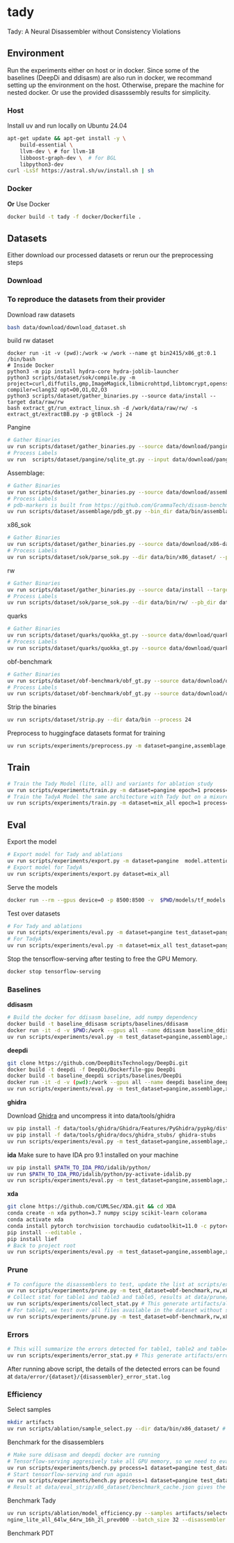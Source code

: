 # tady
Tady: A Neural Disassembler without Consistency Violations

## Environment
Run the experiments either on host or in docker. Since some of the baselines (DeepDi and ddisasm) are also run in docker, we recommand setting up the environment
on the host. Otherwise, prepare the machine for nested docker. Or use the provided disasssembly results for simplicity.
### Host
Install uv and run locally on Ubuntu 24.04
```bash
apt-get update && apt-get install -y \
    build-essential \
    llvm-dev \ # for llvm-18
    libboost-graph-dev \  # for BGL
    libpython3-dev
curl -LsSf https://astral.sh/uv/install.sh | sh
```
### Docker
**Or** Use Docker
```bash
docker build -t tady -f docker/Dockerfile .
```
## Datasets

Either download our processed datasets or rerun our the preprocessing steps
### Download

### To reproduce the datasets from their provider
Download raw datasets
```bash
bash data/download/download_dataset.sh
```

build rw dataset
```
docker run -it -v (pwd):/work -w /work --name gt bin2415/x86_gt:0.1 /bin/bash
# Inside Docker
python3 -m pip install hydra-core hydra-joblib-launcher
python3 scripts/dataset/sok/compile.py -m project=curl,diffutils,gmp,ImageMagick,libmicrohttpd,libtomcrypt,openssl,putty,sqlite,zlib compiler=clang32 opt=O0,O1,O2,O3
python3 scripts/dataset/gather_binaries.py --source data/install --target data/raw/rw
bash extract_gt/run_extract_linux.sh -d /work/data/raw/rw/ -s extract_gt/extractBB.py -p gtBlock -j 24
```

Pangine
```bash
# Gather Binaries
uv run scripts/dataset/gather_binaries.py --source data/download/pangine-dataset --target data/bin/pangine
# Process Labels
uv run  scripts/dataset/pangine/sqlite_gt.py --input data/download/pangine-dataset --output data/gt_npz/pangine --process 24
```

Assemblage:
```bash
# Gather Binaries
uv run scripts/dataset/gather_binaries.py --source data/download/assemblage-dataset --target data/bin/assemblage
# Process Labels
# pdb-markers is built from https://github.com/GrammaTech/disasm-benchmark/tree/main/pdb
uv run scripts/dataset/assemblage/pdb_gt.py --bin_dir data/bin/assemblage/ --pdb_dir data/download/assemblage-dataset --mapping_file scripts/dataset/assemblage/assemblage_locations.json --process 24 --output_dir data/gt_npz/assemblage --executable scripts/dataset/assemblage/pdb-markers
```

x86_sok
```bash
# Gather Binaries
uv run scripts/dataset/gather_binaries.py --source data/download/x86-dataset --target data/bin/x86_dataset
# Process Labels
uv run scripts/dataset/sok/parse_sok.py --dir data/bin/x86_dataset/ --pb_dir data/download/x86-dataset --output data/gt_npz/x86_dataset --process 24
```

rw
```bash
# Gather Binaries
uv run scripts/dataset/gather_binaries.py --source data/install --target data/bin/rw
# Process Labels
uv run scripts/dataset/sok/parse_sok.py --dir data/bin/rw/ --pb_dir data/raw/rw --output data/gt_npz/rw --process 24
```

quarks
```bash
# Gather Binaries
uv run scripts/dataset/quarks/quokka_gt.py --source data/download/quarks-dataset --target data/bin/quarks
# Process Labels
uv run scripts/dataset/quarks/quokka_gt.py --source data/download/quarks-dataset --target data/gt_npz/quarks --gt=True
```

obf-benchmark
```bash
# Gather Binaries
uv run scripts/dataset/obf-benchmark/obf_gt.py --source data/download/obf-dataset --target data/bin/obf-benchmark --obf=True
# Process Labels
uv run scripts/dataset/obf-benchmark/obf_gt.py --source data/download/obf-dataset --target data/gt_npz/obf-benchmark --gt=True
```

Strip the binaries
```bash
uv run scripts/dataset/strip.py --dir data/bin --process 24
```

Preprocess to huggingface datasets format for training
```bash
uv run scripts/experiments/preprocess.py -m dataset=pangine,assemblage,x86_dataset,rw,obf-benchmark,quarks
```

## Train
```bash
# Train the Tady Model (lite, all) and variants for ablation study
uv run scripts/experiments/train.py -m dataset=pangine epoch=1 process=16 model.attention=lite,sliding connections=none,all
# Train the TadyA Model the same architecture with Tady but on a mixure of the dataset setting scripts/experiments/conf/dataset/mix_all.yaml
uv run scripts/experiments/train.py -m dataset=mix_all epoch=1 process=16
```
## Eval
Export the model
```bash
# Export model for Tady and ablations
uv run scripts/experiments/export.py -m dataset=pangine  model.attention=lite,sliding connections=all,none
# Export model for TadyA
uv run scripts/experiments/export.py dataset=mix_all
```

Serve the models
```bash
docker run --rm --gpus device=0 -p 8500:8500 -v  $PWD/models/tf_models:/models -t --name tensorflow-serving tensorflow/serving:latest-gpu --xla_gpu_compilation_enabled=true --enable_batching=true --batching_parameters_file=/models/batching.conf --model_config_file=/models/model.conf
```

Test over datasets
```bash
# For Tady and ablations
uv run scripts/experiments/eval.py -m dataset=pangine test_dataset=pangine,assemblage,x86_dataset,rw,obf-benchmark,quarks process=24 model.attention=lite,sliding connections=all,none num_samples=1000
# For TadyA
uv run scripts/experiments/eval.py -m dataset=mix_all test_dataset=pangine,assemblage,x86_dataset,rw,obf-benchmark,quarks process=24 num_samples=1000
```

Stop the tensorflow-serving after testing to free the GPU Memory.
```bash
docker stop tensorflow-serving
```
### Baselines
**ddisasm**
```bash
# Build the docker for ddisasm baseline, add numpy dependency
docker build -t baseline_ddisasm scripts/baselines/ddisasm
docker run -it -d -v $PWD:/work --gpus all --name ddisasm baseline_ddisasm /bin/bash
uv run scripts/experiments/eval.py -m test_dataset=pangine,assemblage,x86_dataset,obf-benchmark,quarks model_id=ddisasm process=8 num_samples=1000
```
**deepdi**
```bash
git clone https://github.com/DeepBitsTechnology/DeepDi.git
docker build -t deepdi -f DeepDi/Dockerfile-gpu DeepDi
docker build -t baseline_deepdi scripts/baselines/DeepDi
docker run -it -d -v (pwd):/work --gpus all --name deepdi baseline_deepdi /bin/bash
uv run scripts/experiments/eval.py -m test_dataset=pangine,assemblage,x86_dataset,obf-benchmark,quarks model_id=deepdi process=1 num_samples=1000
```
**ghidra**

Download [Ghidra](https://github.com/NationalSecurityAgency/ghidra/releases/download/Ghidra_11.3.2_build/ghidra_11.3.2_PUBLIC_20250415.zip) and uncompress it into data/tools/ghidra
```bash
uv pip install -f data/tools/ghidra/Ghidra/Features/PyGhidra/pypkg/dist/ pyghidra
uv pip install -f data/tools/ghidra/docs/ghidra_stubs/ ghidra-stubs
uv run scripts/experiments/eval.py -m test_dataset=pangine,assemblage,x86_dataset,obf-benchmark,quarks model_id=ghidra process=24 num_samples=1000
```
**ida**
Make sure to have IDA pro 9.1 installed on your machine
```bash
uv pip install $PATH_TO_IDA_PRO/idalib/python/
uv run $PATH_TO_IDA_PRO/idalib/python/py-activate-idalib.py
uv run scripts/experiments/eval.py -m test_dataset=pangine,assemblage,x86_dataset,obf-benchmark,quarks model_id=ida process=24 num_samples=1000
```
**xda**
```bash
git clone https://github.com/CUMLSec/XDA.git && cd XDA
conda create -n xda python=3.7 numpy scipy scikit-learn colorama
conda activate xda
conda install pytorch torchvision torchaudio cudatoolkit=11.0 -c pytorch
pip install --editable .
pip install lief
# Back to project root
uv run scripts/experiments/eval.py -m test_dataset=pangine,assemblage,x86_dataset,obf-benchmark,quarks model_id=xda process=24 num_samples=1000
```

### Prune
```bash
# To configure the disassemblers to test, update the list at scripts/experiments/conf/prune.yaml models
uv run scripts/experiments/prune.py -m test_dataset=obf-benchmark,rw,x86_dataset,pangine,quarks,assemblage process=24 num_samples=1000
# Collect stat for table1 and table3 and table5, results at data/prune/all_prune_result.json
uv run scripts/experiments/collect_stat.py # This generate artifacts/all_prune_result_table3_5.json
# For table2, we test over all files available in the dataset without sampling
uv run scripts/experiments/prune.py -m test_dataset=obf-benchmark,rw,x86_dataset,pangine,quarks,assemblage process=24 models="[gt]"
```

### Errors
```bash
# This will summarize the errors detected for table1, table2 and table4, to configure the disassemblers to summarize, update the list at scripts/experiments/conf/error_stat.yaml models, results are at data/error/error_stat.json
uv run scripts/experiments/error_stat.py # This generate artifacts/error_stat_table1_2_4.json
```
After running above script, the details of the detected errors can be found at `data/error/{dataset}/{disassembler}_error_stat.log`


### Efficiency

Select samples
```bash
mkdir artifacts
uv run scripts/ablation/sample_select.py --dir data/bin/x86_dataset/ # This generate artifacts/selected_samples.json
```

Benchmark for the disassemblers
```bash
# Make sure ddisasm and deepdi docker are running
# Tensorflow-serving aggresively take all GPU memory, so we need to evaluate tady after finishing others
uv run scripts/experiments/bench.py process=1 dataset=pangine test_dataset=x86_dataset
# Start tensorflow-serving and run again
uv run scripts/experiments/bench.py process=1 dataset=pangine test_dataset=x86_dataset
# Result at data/eval_strip/x86_dataset/benchmark_cache.json gives the data for drawing Figure 8, which is artifacts/benchmark_cache_figure8.json
```
Benchmark Tady
```bash
uv run scripts/ablation/model_efficiency.py --samples artifacts/selected_samples.json --model_id instruction_cpp_pa
ngine_lite_all_64lw_64rw_16h_2l_prev000 --batch_size 32 --disassembler cpp --dir (pwd) --output artifacts/benchmark_results.json --plot artifacts/time_vs_size_cpp.pdf # This generate the data for drawing Figure 9, which is artifacts/benchmark_results_figure9.json
```
Benchmark PDT
```bash

```
